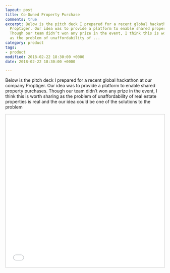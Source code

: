 ```yaml
---
layout: post
title: Co-Owned Property Purchase
comments: true
excerpt: Below is the pitch deck I prepared for a recent global hackathon at our company
  Proptiger. Our idea was to provide a platform to enable shared property purchases.
  Though our team didn’t won any prize in the event, I think this is worth sharing
  as the problem of unaffordability of ...
category: product
tags:
- product
modified: 2018-02-22 18:30:00 +0000
date: 2018-02-22 18:30:00 +0000

---
```

Below is the pitch deck I prepared for a recent global hackathon at our  company Proptiger. Our idea was to provide a platform to enable shared  property purchases. Though our team didn’t won any prize in the event, I  think this is worth sharing as the problem of unaffordability of real  estate properties is real and the our idea could be one of the solutions  to the problem

<iframe src="//www.slideshare.net/slideshow/embed_code/key/mWLtvmQtkDaCKu" width="595" height="485" frameborder="0" marginwidth="0" marginheight="0" scrolling="no" style="border:1px solid #CCC; border-width:1px; margin-bottom:5px; max-width: 100%;" allowfullscreen> </iframe>